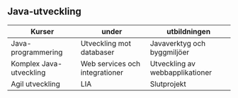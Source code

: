## Java-utveckling

Kurser | under | utbildningen
---|---|---
Java-programmering | Utveckling mot databaser | Javaverktyg och byggmiljöer
Komplex Java-utveckling | Web services och integrationer | Utveckling av webbapplikationer
Agil utveckling | LIA | Slutprojekt

<!--
Here are some ideas to get you started:

- 🔭 I’m currently working on ...
- 🌱 I’m currently learning ...
- 👯 I’m looking to collaborate on ...
- 🤔 I’m looking for help with ...
- 💬 Ask me about ...
- 📫 How to reach me: ...
- 😄 Pronouns: ...
- ⚡ Fun fact: ...
-->
